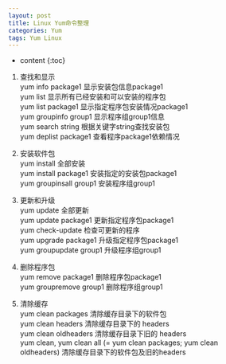 ```yaml
---
layout: post
title: Linux Yum命令整理
categories: Yum
tags: Yum Linux
---
```


* content
{:toc}

1. 查找和显示  
yum info package1 显示安装包信息package1  
yum list 显示所有已经安装和可以安装的程序包  
yum list package1 显示指定程序包安装情况package1  
yum groupinfo group1 显示程序组group1信息  
yum search string 根据关键字string查找安装包  
yum deplist package1 查看程序package1依赖情况  


2. 安装软件包  
yum install 全部安装  
yum install package1 安装指定的安装包package1  
yum groupinsall group1 安装程序组group1  

3. 更新和升级  
yum update 全部更新  
yum update package1 更新指定程序包package1  
yum check-update 检查可更新的程序  
yum upgrade package1 升级指定程序包package1  
yum groupupdate group1 升级程序组group1  

4. 删除程序包  
yum remove package1 删除程序包package1  
yum groupremove group1 删除程序组group1  

5. 清除缓存  
yum clean packages 清除缓存目录下的软件包  
yum clean headers 清除缓存目录下的 headers  
yum clean oldheaders 清除缓存目录下旧的 headers  
yum clean, yum clean all (= yum clean packages; yum clean oldheaders) 清除缓存目录下的软件包及旧的headers  
